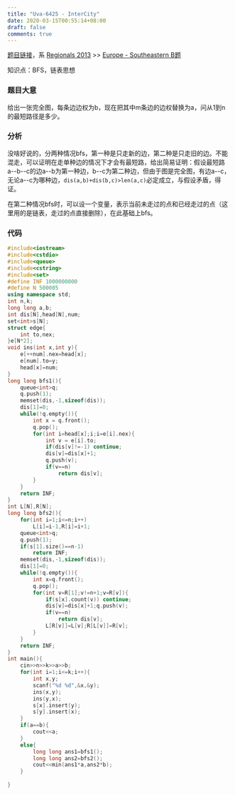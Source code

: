 ```yaml
---
title: "Uva-6425 - InterCity"
date: 2020-03-15T00:55:14+08:00
draft: false
comments: true
---
```


[题目链接](https://www.e-olymp.com/en/problems/6171)，系 [Regionals 2013](https://icpcarchive.ecs.baylor.edu/index.php?option=com_onlinejudge&Itemid=8&category=591) >> [Europe - Southeastern B题](https://icpcarchive.ecs.baylor.edu/index.php?option=com_onlinejudge&Itemid=8&category=613) 

知识点：BFS，链表思想

### 题目大意

给出一张完全图，每条边边权为b，现在把其中m条边的边权替换为a，问从1到n的最短路径是多少。

### 分析

没啥好说的，分两种情况bfs，第一种是只走新的边，第二种是只走旧的边。不能混走，可以证明在走单种边的情况下才会有最短路，给出简易证明：假设最短路a--b--c的边a--b为第一种边，b--c为第二种边，但由于图是完全图，有边a--c，无论a--c为哪种边，`dis(a,b)+dis(b,c)>len(a,c)`必定成立，与假设矛盾，得证。

在第二种情况bfs时，可以设一个变量，表示当前未走过的点和已经走过的点（这里用的是链表，走过的点直接删除），在此基础上bfs。

### 代码

```c++
#include<iostream>
#include<cstdio>
#include<queue>
#include<cstring>
#include<set>
#define INF 1000000000
#define N 500005
using namespace std;
int n,k;
long long a,b;
int dis[N],head[N],num;
set<int>s[N];
struct edge{
    int to,nex;
}e[N*2];
void ins(int x,int y){
    e[++num].nex=head[x];
    e[num].to=y;
    head[x]=num;
}
long long bfs1(){
    queue<int>q;
    q.push(1);
    memset(dis,-1,sizeof(dis));
    dis[1]=0;
    while(!q.empty()){
        int x = q.front();
        q.pop();
        for(int i=head[x];i;i=e[i].nex){
            int v = e[i].to;
            if(dis[v]!=-1) continue;
            dis[v]=dis[x]+1;
            q.push(v);
            if(v==n)
                return dis[v];
        }
    }
    return INF;
}
int L[N],R[N];
long long bfs2(){
    for(int i=1;i<=n;i++)
        L[i]=i-1,R[i]=i+1;
    queue<int>q;
    q.push(1);
    if(s[1].size()==n-1)
        return INF;
    memset(dis,-1,sizeof(dis));
    dis[1]=0;
    while(!q.empty()){
        int x=q.front();
        q.pop();
        for(int v=R[1];v!=n+1;v=R[v]){
            if(s[x].count(v)) continue;
            dis[v]=dis[x]+1;q.push(v);
            if(v==n)
                return dis[v];
            L[R[v]]=L[v];R[L[v]]=R[v];
        }
    }
    return INF;
}
int main(){
    cin>>n>>k>>a>>b;
    for(int i=1;i<=k;i++){
        int x,y;
        scanf("%d %d",&x,&y);
        ins(x,y);
        ins(y,x);
        s[x].insert(y);
        s[y].insert(x);
    }
    if(a==b){
        cout<<a;
    }
    else{
        long long ans1=bfs1();
        long long ans2=bfs2();
        cout<<min(ans1*a,ans2*b);
    }
    
}
```

